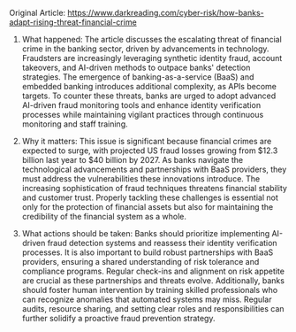Original Article: https://www.darkreading.com/cyber-risk/how-banks-adapt-rising-threat-financial-crime

1) What happened: 
The article discusses the escalating threat of financial crime in the banking sector, driven by advancements in technology. Fraudsters are increasingly leveraging synthetic identity fraud, account takeovers, and AI-driven methods to outpace banks' detection strategies. The emergence of banking-as-a-service (BaaS) and embedded banking introduces additional complexity, as APIs become targets. To counter these threats, banks are urged to adopt advanced AI-driven fraud monitoring tools and enhance identity verification processes while maintaining vigilant practices through continuous monitoring and staff training. 

2) Why it matters:
This issue is significant because financial crimes are expected to surge, with projected US fraud losses growing from $12.3 billion last year to $40 billion by 2027. As banks navigate the technological advancements and partnerships with BaaS providers, they must address the vulnerabilities these innovations introduce. The increasing sophistication of fraud techniques threatens financial stability and customer trust. Properly tackling these challenges is essential not only for the protection of financial assets but also for maintaining the credibility of the financial system as a whole.

3) What actions should be taken:
Banks should prioritize implementing AI-driven fraud detection systems and reassess their identity verification processes. It is also important to build robust partnerships with BaaS providers, ensuring a shared understanding of risk tolerance and compliance programs. Regular check-ins and alignment on risk appetite are crucial as these partnerships and threats evolve. Additionally, banks should foster human intervention by training skilled professionals who can recognize anomalies that automated systems may miss. Regular audits, resource sharing, and setting clear roles and responsibilities can further solidify a proactive fraud prevention strategy.